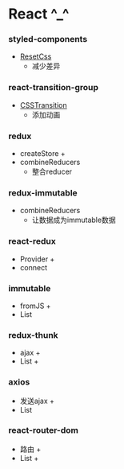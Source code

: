 # React ^_^

### styled-components

- [ResetCss](https://meyerweb.com/eric/tools/css/reset/)
   + 减少差异

### react-transition-group
- [CSSTransition](https://reactcommunity.org/react-transition-group/css-transition)
   + 添加动画

### redux
- createStore
   + 
- combineReducers
   + 整合reducer

### redux-immutable
- combineReducers
   + 让数据成为immutable数据

### react-redux
- Provider
   + 
- connect

### immutable
- fromJS
   + 
- List

### redux-thunk
- ajax
   + 
- List
   + 

### axios
- 发送ajax
   + 
- List

### react-router-dom
- 路由
   + 
- List
   + 
